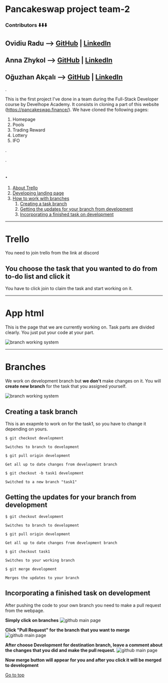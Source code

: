 # Pancakeswap project team-2


### Contributors ⬇️⬇️⬇️
## Ovidiu Radu  -->  [GitHub](https://github.com/Oxidiu) | [LinkedIn](https://www.linkedin.com/in/ovidiu-iulian-radu-485518160/)

## Anna Zhykol   -->  [GitHub](https://github.com/AnnZhy1309) | [LinkedIn](https://www.linkedin.com/in/anna-zhykol-465a22207/)

## Oğuzhan Akçalı --> [GitHub](https://github.com/okcl) | [LinkedIn](https://www.linkedin.com/in/oguzhanakcali/)
.


This is the first project I've done in a team during the Full-Stack Developer course by Develhope Academy. It consists in cloning a part of this website (https://pancakeswap.finance/). 
We have cloned the following pages:

1. Homepage
2. Pools
3. Trading Reward
4. Lottery
5. IFO


.







.


.
---
1. [About Trello](#trello)
2. [Developing landing page](#app-html)
3. [How to work with branches](#branches)
    1. [Creating a task branch](#creating-a-task-branch)
    2. [Getting the updates for your branch from development](#getting-the-updates-for-your-branch-from-development)
    3. [Incorporating a finished task on development](#incorporating-a-finished-task-on-development)


---
# Trello
You need to join trello from the link at discord


## You choose the task that you wanted to do from to-do list and click it


 You have to click join to claim the task and start working on it.

---

# App html

This is the page that we are currently working on. Task parts are divided clearly. You just put your code at your part.

![branch working system](https://i.imgur.com/Fop1OCO.png)


---
# Branches

We work on development branch but **we don't** make changes on it. You will **create new branch** for the task that you assigned yourself.




![branch working system](https://i.imgur.com/DwiR2BF.png)


## Creating a task branch

This is an exapmle to work on for the task1, so you have to change it depending on yours.

```
$ git checkout development

Switches to branch to development

$ git pull origin development

Get all up to date changes from development branch

$ git checkout -b task1 development

Switched to a new branch "task1"

```

## Getting the updates for your branch from development

```
$ git checkout development

Switches to branch to development

$ git pull origin development

Get all up to date changes from development branch

$ git checkout task1

Switches to your working branch

$ git merge development

Merges the updates to your branch
```


## Incorporating a finished task on development

After pushing the code to your own branch you need to make a pull request from the webpage.


**Simply click on branches**
![github main page](https://i.imgur.com/WY7Eq9F.png)


**Click "Pull Request" for the branch that you want to merge**
![github main page](https://i.imgur.com/XxFW4aU.png)

**After choose Development for destination branch, leave a comment about the changes that you did and make the pull request.**
![github main page](https://i.imgur.com/lvqwBZb.png)

**Now merge button will appear for you and after you click it will be merged to development**


[Go to top](#pancakeswap-project)



